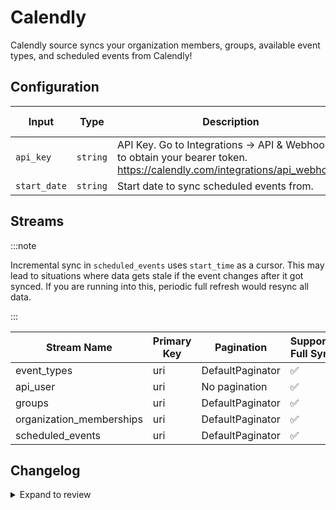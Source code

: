 # Calendly

Calendly source syncs your organization members, groups, available event types, and scheduled events from Calendly!

## Configuration

| Input        | Type     | Description                                                                                                                  | Default Value |
| ------------ | -------- | ---------------------------------------------------------------------------------------------------------------------------- | ------------- |
| `api_key`    | `string` | API Key. Go to Integrations → API &amp; Webhooks to obtain your bearer token. https://calendly.com/integrations/api_webhooks |               |
| `start_date` | `string` | Start date to sync scheduled events from.                                                                                    |               |

## Streams

:::note

Incremental sync in `scheduled_events` uses `start_time` as a cursor. This may lead to situations where data gets stale if the event changes after it got synced. If you are running into this, periodic full refresh would resync all data.

:::

| Stream Name              | Primary Key | Pagination       | Supports Full Sync | Supports Incremental |
| ------------------------ | ----------- | ---------------- | ------------------ | -------------------- |
| event_types              | uri         | DefaultPaginator | ✅                 | ✅                   |
| api_user                 | uri         | No pagination    | ✅                 | ❌                   |
| groups                   | uri         | DefaultPaginator | ✅                 | ❌                   |
| organization_memberships | uri         | DefaultPaginator | ✅                 | ❌                   |
| scheduled_events         | uri         | DefaultPaginator | ✅                 | ✅                   |

## Changelog

<details>
  <summary>Expand to review</summary>

| Version | Date       | Pull Request                                             | Subject                                                                                                                                                                |
| ------- | ---------- | -------------------------------------------------------- | ---------------------------------------------------------------------------------------------------------------------------------------------------------------------- |
| 0.1.10 | 2025-04-26 | [58702](https://github.com/airbytehq/airbyte/pull/58702) | Update dependencies |
| 0.1.9 | 2025-04-19 | [58247](https://github.com/airbytehq/airbyte/pull/58247) | Update dependencies |
| 0.1.8 | 2025-04-12 | [57661](https://github.com/airbytehq/airbyte/pull/57661) | Update dependencies |
| 0.1.7 | 2025-04-05 | [57123](https://github.com/airbytehq/airbyte/pull/57123) | Update dependencies |
| 0.1.6 | 2025-03-29 | [56618](https://github.com/airbytehq/airbyte/pull/56618) | Update dependencies |
| 0.1.5 | 2025-03-22 | [56087](https://github.com/airbytehq/airbyte/pull/56087) | Update dependencies |
| 0.1.4 | 2025-03-08 | [55375](https://github.com/airbytehq/airbyte/pull/55375) | Update dependencies |
| 0.1.3 | 2025-03-01 | [54839](https://github.com/airbytehq/airbyte/pull/54839) | Update dependencies |
| 0.1.2 | 2025-02-22 | [54274](https://github.com/airbytehq/airbyte/pull/54274) | Update dependencies |
| 0.1.1 | 2025-02-15 | [51240](https://github.com/airbytehq/airbyte/pull/51240) | Update dependencies |
| 0.1.0 | 2025-02-12 | [52566](https://github.com/airbytehq/airbyte/pull/52566) | Add stream organization members, groups, available event types, and scheduled events. |
| 0.0.8 | 2024-12-28 | [50462](https://github.com/airbytehq/airbyte/pull/50462) | Update dependencies |
| 0.0.7 | 2024-12-21 | [50152](https://github.com/airbytehq/airbyte/pull/50152) | Update dependencies |
| 0.0.6 | 2024-12-14 | [49551](https://github.com/airbytehq/airbyte/pull/49551) | Update dependencies |
| 0.0.5 | 2024-12-12 | [49275](https://github.com/airbytehq/airbyte/pull/49275) | Update dependencies |
| 0.0.4 | 2024-12-11 | [49022](https://github.com/airbytehq/airbyte/pull/49022) | Starting with this version, the Docker image is now rootless. Please note that this and future versions will not be compatible with Airbyte versions earlier than 0.64 |
| 0.0.3 | 2024-11-04 | [48279](https://github.com/airbytehq/airbyte/pull/48279) | Update dependencies |
| 0.0.2 | 2024-10-28 | [47568](https://github.com/airbytehq/airbyte/pull/47568) | Update dependencies |
| 0.0.1   | 2024-09-01 |                                                          | Initial release by [@natikgadzhi](https://github.com/natikgadzhi) via Connector Builder                                                                                |

</details>
